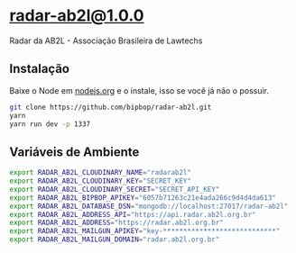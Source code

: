 # radar-ab2l@1.0.0
Radar da AB2L - Associação Brasileira de Lawtechs

## Instalação
Baixe o Node em [nodejs.org](http://nodejs.org) e o instale, isso se você já não o possuir.

```sh
git clone https://github.com/bipbop/radar-ab2l.git
yarn
yarn run dev -p 1337
```

## Variáveis de Ambiente ###

```bash
export RADAR_AB2L_CLOUDINARY_NAME="radarab2l"
export RADAR_AB2L_CLOUDINARY_KEY="SECRET_KEY"
export RADAR_AB2L_CLOUDINARY_SECRET="SECRET_API_KEY"
export RADAR_AB2L_BIPBOP_APIKEY="6057b71263c21e4ada266c9d4d4da613"
export RADAR_AB2L_DATABASE_DSN="mongodb://localhost:27017/radar-ab2l"
export RADAR_AB2L_ADDRESS_API="https://api.radar.ab2l.org.br"
export RADAR_AB2L_ADDRESS="https://radar.ab2l.org.br"
export RADAR_AB2L_MAILGUN_APIKEY="key-****************************"
export RADAR_AB2L_MAILGUN_DOMAIN="radar.ab2l.org.br"
```